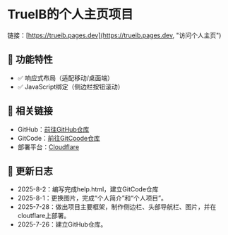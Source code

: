 # TrueIB的个人主页项目
链接：[https://trueib.pages.dev](https://trueib.pages.dev, "访问个人主页")
 
## 🌟 功能特性
- ✅ 响应式布局（适配移动/桌面端）
- ✅ JavaScript绑定（侧边栏按钮滚动）
 
## 🚀 相关链接
- GitHub：[前往GitHub仓库](https://github.com/True2012/true2012.pages.dev, "前往GitHub仓库")
- GitCode：[前往GitCoode仓库](https://gitcode.com/2401_82923566/true2012.pages.dev, "前往GitCode仓库")
- 部署平台：[Cloudflare](https://pages.cloudflare.com, "前往Cloudflare")

## 📄 更新日志
- 2025-8-2：编写完成help.html，建立GitCode仓库
- 2025-8-1：更换图片，完成“个人简介”和“个人项目”。
- 2025-7-28：做出项目主要框架，制作侧边栏、头部导航栏、图片，并在 cloutflare上部署。
- 2025-7-26：建立GitHub仓库。

